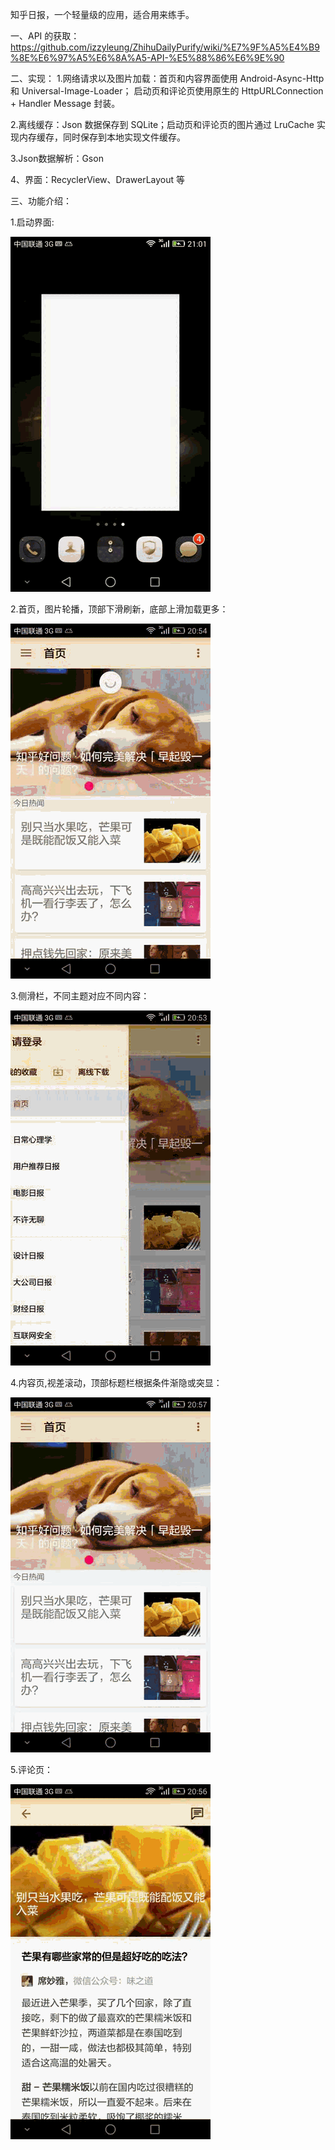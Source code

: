 知乎日报，一个轻量级的应用，适合用来练手。

一、API 的获取：
https://github.com/izzyleung/ZhihuDailyPurify/wiki/%E7%9F%A5%E4%B9%8E%E6%97%A5%E6%8A%A5-API-%E5%88%86%E6%9E%90


二、实现：
1.网络请求以及图片加载：首页和内容界面使用 Android-Async-Http 和 Universal-Image-Loader；
启动页和评论页使用原生的 HttpURLConnection + Handler Message 封装。

2.离线缓存：Json 数据保存到 SQLite；启动页和评论页的图片通过 LruCache 实现内存缓存，同时保存到本地实现文件缓存。

3.Json数据解析：Gson

4、界面：RecyclerView、DrawerLayout 等



三、功能介绍：


1.启动界面:

![image](https://github.com/coffeehu/ZHD/blob/master/readmeImages/splash.gif?raw=true)



2.首页，图片轮播，顶部下滑刷新，底部上滑加载更多：

![image](https://github.com/coffeehu/ZHD/blob/master/readmeImages/main.gif?raw=true)


3.侧滑栏，不同主题对应不同内容：

![image](https://github.com/coffeehu/ZHD/blob/master/readmeImages/navigation.gif?raw=true)


4.内容页,视差滚动，顶部标题栏根据条件渐隐或突显：

![image](https://github.com/coffeehu/ZHD/blob/master/readmeImages/content.gif?raw=true)



5.评论页：


![image](https://github.com/coffeehu/ZHD/blob/master/readmeImages/comment.gif?raw=true)
